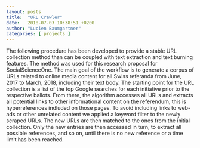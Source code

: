 ```yaml
---
layout: posts
title:  "URL Crawler"
date:   2018-07-03 10:38:51 +0200
author: "Lucien Baumgartner"
categories: [ projects ]
---
```

The following procedure has been developed to provide a stable URL collection method than can be coupled with text extraction and text burning features. The method was used for this research proposal for SocialScienceOne. The main goal of the workflow is to generate a corpus of URLs related to online media content for all Swiss referanda from June, 2017 to March, 2018, including their text body. The starting point for the URL collection is a list of the top Google searches for each initiative prior to the respective ballots. From there, the algorithm accesses all URLs and extracts all potential links to other informational content on the referendum, this is hyperreferences indluded on those pages. To avoid including links to web-ads or other unrelated content we applied a keyword filter to the newly scraped URLs. The new URLs are then matched to the ones from the initial collection. Only the new entries are then accessed in turn, to extract all possible references, and so on, until there is no new reference or a time limit has been reached.
